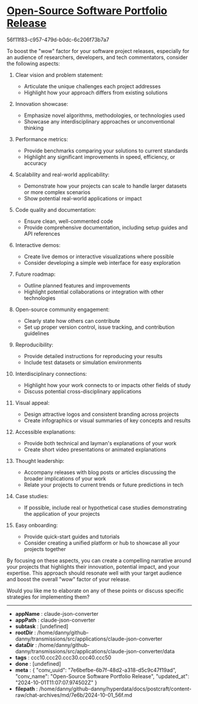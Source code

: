 # [Open-Source Software Portfolio Release](https://claude.ai/chat/7e6befbe-6b7f-48d2-a318-d5c9c47f19ad)

56f11f83-c957-479d-b0dc-6c206f73b7a7

 To boost the "wow" factor for your software project releases, especially for an audience of researchers, developers, and tech commentators, consider the following aspects:

1. Clear vision and problem statement: 
   - Articulate the unique challenges each project addresses
   - Highlight how your approach differs from existing solutions

2. Innovation showcase:
   - Emphasize novel algorithms, methodologies, or technologies used
   - Showcase any interdisciplinary approaches or unconventional thinking

3. Performance metrics:
   - Provide benchmarks comparing your solutions to current standards
   - Highlight any significant improvements in speed, efficiency, or accuracy

4. Scalability and real-world applicability:
   - Demonstrate how your projects can scale to handle larger datasets or more complex scenarios
   - Show potential real-world applications or impact

5. Code quality and documentation:
   - Ensure clean, well-commented code
   - Provide comprehensive documentation, including setup guides and API references

6. Interactive demos:
   - Create live demos or interactive visualizations where possible
   - Consider developing a simple web interface for easy exploration

7. Future roadmap:
   - Outline planned features and improvements
   - Highlight potential collaborations or integration with other technologies

8. Open-source community engagement:
   - Clearly state how others can contribute
   - Set up proper version control, issue tracking, and contribution guidelines

9. Reproducibility:
   - Provide detailed instructions for reproducing your results
   - Include test datasets or simulation environments

10. Interdisciplinary connections:
    - Highlight how your work connects to or impacts other fields of study
    - Discuss potential cross-disciplinary applications

11. Visual appeal:
    - Design attractive logos and consistent branding across projects
    - Create infographics or visual summaries of key concepts and results

12. Accessible explanations:
    - Provide both technical and layman's explanations of your work
    - Create short video presentations or animated explanations

13. Thought leadership:
    - Accompany releases with blog posts or articles discussing the broader implications of your work
    - Relate your projects to current trends or future predictions in tech

14. Case studies:
    - If possible, include real or hypothetical case studies demonstrating the application of your projects

15. Easy onboarding:
    - Provide quick-start guides and tutorials
    - Consider creating a unified platform or hub to showcase all your projects together

By focusing on these aspects, you can create a compelling narrative around your projects that highlights their innovation, potential impact, and your expertise. This approach should resonate well with your target audience and boost the overall "wow" factor of your release.

Would you like me to elaborate on any of these points or discuss specific strategies for implementing them?

---

* **appName** : claude-json-converter
* **appPath** : claude-json-converter
* **subtask** : [undefined]
* **rootDir** : /home/danny/github-danny/transmissions/src/applications/claude-json-converter
* **dataDir** : /home/danny/github-danny/transmissions/src/applications/claude-json-converter/data
* **tags** : ccc10.ccc20.ccc30.ccc40.ccc50
* **done** : [undefined]
* **meta** : {
  "conv_uuid": "7e6befbe-6b7f-48d2-a318-d5c9c47f19ad",
  "conv_name": "Open-Source Software Portfolio Release",
  "updated_at": "2024-10-01T11:07:07.974502Z"
}
* **filepath** : /home/danny/github-danny/hyperdata/docs/postcraft/content-raw/chat-archives/md/7e6b/2024-10-01_56f.md